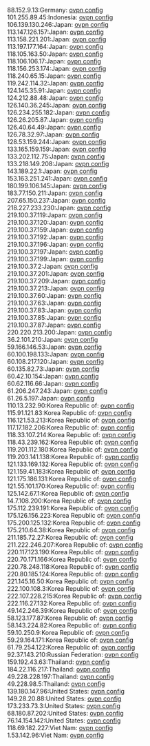 88.152.9.13:Germany: [ovpn config](vpn/88_152_9_13.ovpn)  
101.255.89.45:Indonesia: [ovpn config](vpn/101_255_89_45.ovpn)  
106.139.130.246:Japan: [ovpn config](vpn/106_139_130_246.ovpn)  
113.147.126.157:Japan: [ovpn config](vpn/113_147_126_157.ovpn)  
113.158.221.201:Japan: [ovpn config](vpn/113_158_221_201.ovpn)  
113.197.177.164:Japan: [ovpn config](vpn/113_197_177_164.ovpn)  
118.105.163.50:Japan: [ovpn config](vpn/118_105_163_50.ovpn)  
118.106.106.17:Japan: [ovpn config](vpn/118_106_106_17.ovpn)  
118.156.253.174:Japan: [ovpn config](vpn/118_156_253_174.ovpn)  
118.240.65.15:Japan: [ovpn config](vpn/118_240_65_15.ovpn)  
119.242.114.32:Japan: [ovpn config](vpn/119_242_114_32.ovpn)  
124.145.35.91:Japan: [ovpn config](vpn/124_145_35_91.ovpn)  
124.212.88.48:Japan: [ovpn config](vpn/124_212_88_48.ovpn)  
126.140.36.245:Japan: [ovpn config](vpn/126_140_36_245.ovpn)  
126.234.255.182:Japan: [ovpn config](vpn/126_234_255_182.ovpn)  
126.26.205.87:Japan: [ovpn config](vpn/126_26_205_87.ovpn)  
126.40.64.49:Japan: [ovpn config](vpn/126_40_64_49.ovpn)  
126.78.32.97:Japan: [ovpn config](vpn/126_78_32_97.ovpn)  
128.53.159.244:Japan: [ovpn config](vpn/128_53_159_244.ovpn)  
133.165.159.159:Japan: [ovpn config](vpn/133_165_159_159.ovpn)  
133.202.112.75:Japan: [ovpn config](vpn/133_202_112_75.ovpn)  
133.218.149.208:Japan: [ovpn config](vpn/133_218_149_208.ovpn)  
143.189.22.1:Japan: [ovpn config](vpn/143_189_22_1.ovpn)  
153.163.251.241:Japan: [ovpn config](vpn/153_163_251_241.ovpn)  
180.199.106.145:Japan: [ovpn config](vpn/180_199_106_145.ovpn)  
183.77.150.211:Japan: [ovpn config](vpn/183_77_150_211.ovpn)  
207.65.150.237:Japan: [ovpn config](vpn/207_65_150_237.ovpn)  
218.227.233.230:Japan: [ovpn config](vpn/218_227_233_230.ovpn)  
219.100.37.119:Japan: [ovpn config](vpn/219_100_37_119.ovpn)  
219.100.37.120:Japan: [ovpn config](vpn/219_100_37_120.ovpn)  
219.100.37.159:Japan: [ovpn config](vpn/219_100_37_159.ovpn)  
219.100.37.192:Japan: [ovpn config](vpn/219_100_37_192.ovpn)  
219.100.37.196:Japan: [ovpn config](vpn/219_100_37_196.ovpn)  
219.100.37.197:Japan: [ovpn config](vpn/219_100_37_197.ovpn)  
219.100.37.199:Japan: [ovpn config](vpn/219_100_37_199.ovpn)  
219.100.37.2:Japan: [ovpn config](vpn/219_100_37_2.ovpn)  
219.100.37.201:Japan: [ovpn config](vpn/219_100_37_201.ovpn)  
219.100.37.209:Japan: [ovpn config](vpn/219_100_37_209.ovpn)  
219.100.37.213:Japan: [ovpn config](vpn/219_100_37_213.ovpn)  
219.100.37.60:Japan: [ovpn config](vpn/219_100_37_60.ovpn)  
219.100.37.63:Japan: [ovpn config](vpn/219_100_37_63.ovpn)  
219.100.37.83:Japan: [ovpn config](vpn/219_100_37_83.ovpn)  
219.100.37.85:Japan: [ovpn config](vpn/219_100_37_85.ovpn)  
219.100.37.87:Japan: [ovpn config](vpn/219_100_37_87.ovpn)  
220.220.213.200:Japan: [ovpn config](vpn/220_220_213_200.ovpn)  
36.2.101.210:Japan: [ovpn config](vpn/36_2_101_210.ovpn)  
59.166.146.53:Japan: [ovpn config](vpn/59_166_146_53.ovpn)  
60.100.198.133:Japan: [ovpn config](vpn/60_100_198_133.ovpn)  
60.108.217.120:Japan: [ovpn config](vpn/60_108_217_120.ovpn)  
60.135.82.73:Japan: [ovpn config](vpn/60_135_82_73.ovpn)  
60.42.10.154:Japan: [ovpn config](vpn/60_42_10_154.ovpn)  
60.62.116.66:Japan: [ovpn config](vpn/60_62_116_66.ovpn)  
61.206.247.243:Japan: [ovpn config](vpn/61_206_247_243.ovpn)  
61.26.5.197:Japan: [ovpn config](vpn/61_26_5_197.ovpn)  
110.13.232.90:Korea Republic of: [ovpn config](vpn/110_13_232_90.ovpn)  
115.91.121.83:Korea Republic of: [ovpn config](vpn/115_91_121_83.ovpn)  
116.121.53.213:Korea Republic of: [ovpn config](vpn/116_121_53_213.ovpn)  
117.17.182.206:Korea Republic of: [ovpn config](vpn/117_17_182_206.ovpn)  
118.33.107.214:Korea Republic of: [ovpn config](vpn/118_33_107_214.ovpn)  
118.43.239.162:Korea Republic of: [ovpn config](vpn/118_43_239_162.ovpn)  
119.201.112.180:Korea Republic of: [ovpn config](vpn/119_201_112_180.ovpn)  
119.203.141.138:Korea Republic of: [ovpn config](vpn/119_203_141_138.ovpn)  
121.133.169.132:Korea Republic of: [ovpn config](vpn/121_133_169_132.ovpn)  
121.159.41.183:Korea Republic of: [ovpn config](vpn/121_159_41_183.ovpn)  
121.175.186.131:Korea Republic of: [ovpn config](vpn/121_175_186_131.ovpn)  
121.55.101.170:Korea Republic of: [ovpn config](vpn/121_55_101_170.ovpn)  
125.142.67.1:Korea Republic of: [ovpn config](vpn/125_142_67_1.ovpn)  
14.7.108.200:Korea Republic of: [ovpn config](vpn/14_7_108_200.ovpn)  
175.112.239.191:Korea Republic of: [ovpn config](vpn/175_112_239_191.ovpn)  
175.126.156.223:Korea Republic of: [ovpn config](vpn/175_126_156_223.ovpn)  
175.200.125.132:Korea Republic of: [ovpn config](vpn/175_200_125_132.ovpn)  
175.210.64.38:Korea Republic of: [ovpn config](vpn/175_210_64_38.ovpn)  
211.185.72.27:Korea Republic of: [ovpn config](vpn/211_185_72_27.ovpn)  
211.222.246.207:Korea Republic of: [ovpn config](vpn/211_222_246_207.ovpn)  
220.117.123.190:Korea Republic of: [ovpn config](vpn/220_117_123_190.ovpn)  
220.70.171.166:Korea Republic of: [ovpn config](vpn/220_70_171_166.ovpn)  
220.78.248.118:Korea Republic of: [ovpn config](vpn/220_78_248_118.ovpn)  
220.80.185.124:Korea Republic of: [ovpn config](vpn/220_80_185_124.ovpn)  
221.145.16.50:Korea Republic of: [ovpn config](vpn/221_145_16_50.ovpn)  
222.100.108.3:Korea Republic of: [ovpn config](vpn/222_100_108_3.ovpn)  
222.107.228.215:Korea Republic of: [ovpn config](vpn/222_107_228_215.ovpn)  
222.116.27.132:Korea Republic of: [ovpn config](vpn/222_116_27_132.ovpn)  
49.142.246.39:Korea Republic of: [ovpn config](vpn/49_142_246_39.ovpn)  
58.123.177.87:Korea Republic of: [ovpn config](vpn/58_123_177_87.ovpn)  
58.143.224.82:Korea Republic of: [ovpn config](vpn/58_143_224_82.ovpn)  
59.10.250.9:Korea Republic of: [ovpn config](vpn/59_10_250_9.ovpn)  
59.29.164.171:Korea Republic of: [ovpn config](vpn/59_29_164_171.ovpn)  
61.79.254.122:Korea Republic of: [ovpn config](vpn/61_79_254_122.ovpn)  
92.37.143.210:Russian Federation: [ovpn config](vpn/92_37_143_210.ovpn)  
159.192.43.63:Thailand: [ovpn config](vpn/159_192_43_63.ovpn)  
184.22.116.217:Thailand: [ovpn config](vpn/184_22_116_217.ovpn)  
49.228.228.197:Thailand: [ovpn config](vpn/49_228_228_197.ovpn)  
49.228.98.5:Thailand: [ovpn config](vpn/49_228_98_5.ovpn)  
139.180.147.96:United States: [ovpn config](vpn/139_180_147_96.ovpn)  
149.28.20.88:United States: [ovpn config](vpn/149_28_20_88.ovpn)  
173.233.73.3:United States: [ovpn config](vpn/173_233_73_3.ovpn)  
68.180.87.202:United States: [ovpn config](vpn/68_180_87_202.ovpn)  
76.14.154.142:United States: [ovpn config](vpn/76_14_154_142.ovpn)  
118.69.182.227:Viet Nam: [ovpn config](vpn/118_69_182_227.ovpn)  
1.53.142.96:Viet Nam: [ovpn config](vpn/1_53_142_96.ovpn)  
